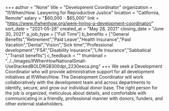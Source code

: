 +++
author = "None"
title = "Development Coordinator"
organization = "If/When/How: Lawyering for Reproductive Justice"
location = "California, Remote"
salary = "$60,000 - $65,000"
link = "https://www.ifwhenhow.org/were-hiring-a-development-coordinator/"
sort_date = "2021-05-28"
created_at = "May 28, 2021"
closing_date = "June 30, 2021"
a_job_type = ["Full Time"]
b_benefits = ["General Benefits","Retirement","Paid Leave","Health Insurance","Paid Vacation","Dental","Vision","Sick time","Professional development","FSA","Disability insurance","Life insurance","Sabbatical ","Transit benefits"]
c_feedback = ""
thumbnail = "../../images/IfWhenHowNationalSmall-UseStackedBOLDRGB300dpi_2230eeca.png"
+++
We seek a Development Coordinator who will provide administrative support for all development initiatives at If/When/How. The Development Coordinator will work collaboratively with the development team and across departments to identify, secure, and grow our individual donor base. The right person for the job is organized, meticulous about details, and comfortable with communicating in a friendly, professional manner with donors, funders, and other external stakeholders.